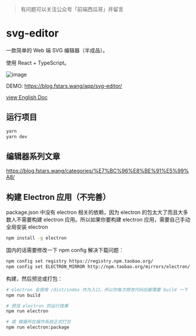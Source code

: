 > 有问题可以关注公众号「前端西瓜哥」并留言

# svg-editor

一款简单的 Web 端 SVG 编辑器（半成品）。

使用 React + TypeScript。

![image](https://user-images.githubusercontent.com/18698939/206910372-86a41560-8b52-46b3-ab6e-dab25319fb9e.png)

DEMO: https://blog.fstars.wang/app/svg-editor/

[view English Doc](./README.EN.md)
## 运行项目

```sh
yarn
yarn dev
```

## 编辑器系列文章

https://blog.fstars.wang/categories/%E7%BC%96%E8%BE%91%E5%99%A8/

## 构建 Electron 应用（不完善）

package.json 中没有 electron 相关的依赖，因为 electron 的包太大了而且大多数人不需要构建 electron 应用。所以如果你要构建 electron 应用，需要自己手动全局安装 electron

```sh
npm install -g electron
```

国内的话需要修改一下 npm config 解决下载问题：

```sh
npm config set registry https://registry.npm.taobao.org/
npm config set ELECTRON_MIRROR http://npm.taobao.org/mirrors/electron/
```

构建，然后预览或打包：

```sh
# electron 会使用 /dist/index 作为入口，所以你每次修改代码后都需要 build 一下
npm run build

# 预览 electron 的运行效果
npm run electron

# 或 根据所在操作系统正式打包
npm run electron:package
```
